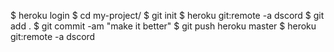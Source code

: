 $ heroku login
$ cd my-project/
$ git init
$ heroku git:remote -a dscord
$ git add .
$ git commit -am "make it better"
$ git push heroku master
$ heroku git:remote -a dscord
